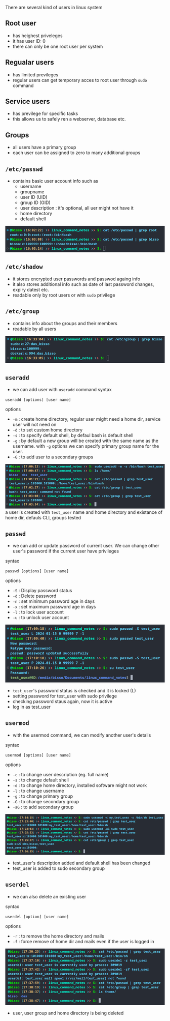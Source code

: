There are several kind of users in linux system

## Root user

- has heighest priveleges
- it has user ID: 0
- there can only be one root user per system

## Regualar users

- has limited previleges
- regular users can get temporary acces to root user through `sudo` command

## Service users

- has previlege for specific tasks
- this allows us to safely ren a webserver, database etc.

## Groups

- all users have a primary group
- each user can be assigned to zero to many additional groups

## `/etc/passwd`

- contains basic user account info such as
  - username
  - groupname
  - user ID (UID)
  - group ID (GID)
  - user description : it's optional, all uer might not have it
  - home directory
  - default shell

![user management](resources/imgs/user_mng1.png)

## `/etc/shadow`

- it stores encrypted user passwords and passwod againg info
- it also stores additional info such as date of last password changes, expiry datest etc.
- readable only by root users or with `sudo` privilege

## `/etc/group`

- contains info about the groups and their members
- readable by all users

![user management](resources/imgs/user_mng2.png)

## `useradd`

- we can add user with `useradd` command
  syntax

`useradd [options] [user name]`

options

- `-m` : create home directory, regular user might need a home dir, service user will not need on
- `-d` : to set custom home directory
- `-s` : to specify default shell, by defaul bash is default shell
- `-g` : by default a new group will be created with the same name as the username. with `-g` options we can specify primary group name for the user.
- `-G` : to add user to a secondary groups

![user management](resources/imgs/user_mng4.png)
a user is created with `test_user` name and home directory and existance of home dir, defauls CLI, groups tested

## `passwd`

- we can add or update password of current user. We can change other user's password if the current user have privileges

syntax

`passwd [options] [user name]`

options

- `-S` : Display password status
- `-d` : Delete password
- `-n` : set minimum password age in days
- `-x` : set maximum password age in days
- `-l` : to lock user account
- `-u` : to unlock user account

![user management](resources/imgs/user_mng3.png)

- `test_user`'s password status is checked and it is locked (L)
- setting password for test_user with sudo privilege
- checking password staus again, now it is active
- log in as test_user

## `usermod`

- with the usermod command, we can modify another user's details

syntax

`usermod [options] [user name]`

options

- `-c` : to change user description (eg. full name)
- `-s` : to change default shell
- `-d` : to change home directory, installed software might not work
- `-l` : to change username
- `-g` : to change primary group
- `-G` : to change secondary group
- `-aG` : to add secondary group

![user management](resources/imgs/user_mng5.png)

- test_user's description added and default shell has been changed
- test_user is added to sudo secondary group

## `userdel`

- we can also delete an existing user

syntax

`userdel [option] [user name]`

options

- `-r` : to remove the home directory and mails
- `-f` : force remove of home dir and mails even if the user is logged in

![user management](resources/imgs/user_mng_userdel1.png)

- user, user group and home directory is being deleted
